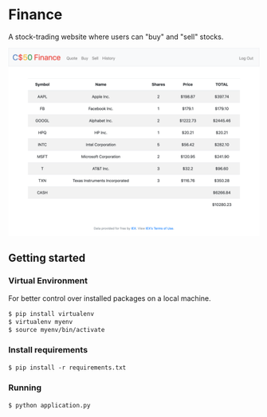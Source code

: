 # Finance

A stock-trading website where users can "buy" and "sell" stocks.

![index.html](index.png)


## Getting started

### Virtual Environment

For better control over installed packages on a local machine.

```
$ pip install virtualenv
$ virtualenv myenv
$ source myenv/bin/activate
```


### Install requirements

`$ pip install -r requirements.txt`


### Running

`$ python application.py`